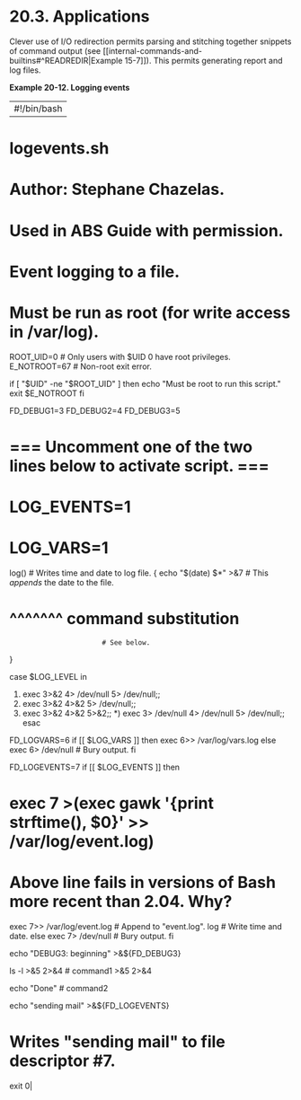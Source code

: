 # 20.3. Applications

Clever use of I/O redirection permits parsing and stitching together snippets of command output (see [[internal-commands-and-builtins#^READREDIR|Example 15-7]]). This permits generating report and log files.

**Example 20-12. Logging events**

|   |
|---|
|#!/bin/bash
# logevents.sh
# Author: Stephane Chazelas.
# Used in ABS Guide with permission.

# Event logging to a file.
# Must be run as root (for write access in /var/log).

ROOT_UID=0     # Only users with $UID 0 have root privileges.
E_NOTROOT=67   # Non-root exit error.


if [ "$UID" -ne "$ROOT_UID" ]
then
  echo "Must be root to run this script."
  exit $E_NOTROOT
fi  


FD_DEBUG1=3
FD_DEBUG2=4
FD_DEBUG3=5

# === Uncomment one of the two lines below to activate script. ===
# LOG_EVENTS=1
# LOG_VARS=1


log()  # Writes time and date to log file.
{
echo "$(date)  $*" >&7     # This *appends* the date to the file.
#     ^^^^^^^  command substitution
                           # See below.
}



case $LOG_LEVEL in
 1) exec 3>&2         4> /dev/null 5> /dev/null;;
 2) exec 3>&2         4>&2         5> /dev/null;;
 3) exec 3>&2         4>&2         5>&2;;
 *) exec 3> /dev/null 4> /dev/null 5> /dev/null;;
esac

FD_LOGVARS=6
if [[ $LOG_VARS ]]
then exec 6>> /var/log/vars.log
else exec 6> /dev/null                     # Bury output.
fi

FD_LOGEVENTS=7
if [[ $LOG_EVENTS ]]
then
  # exec 7 >(exec gawk '{print strftime(), $0}' >> /var/log/event.log)
  # Above line fails in versions of Bash more recent than 2.04. Why?
  exec 7>> /var/log/event.log              # Append to "event.log".
  log                                      # Write time and date.
else exec 7> /dev/null                     # Bury output.
fi

echo "DEBUG3: beginning" >&${FD_DEBUG3}

ls -l >&5 2>&4                             # command1 >&5 2>&4

echo "Done"                                # command2 

echo "sending mail" >&${FD_LOGEVENTS}
# Writes "sending mail" to file descriptor #7.


exit 0|

